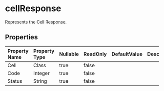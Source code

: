 # **cellResponse**

Represents the Cell Response. 

## **Properties**

| Property Name | Property Type | Nullable |  ReadOnly | DefaultValue | Description | 
| :- | :- | :- |:- |  :- | :- |
|Cell|Class|true|false |  ||
|Code|Integer|true|false |  ||
|Status|String|true|false |  ||

